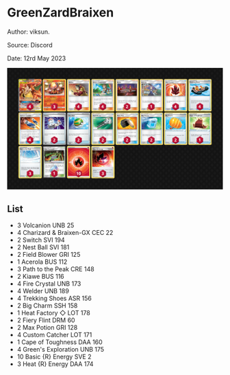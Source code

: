 # GreenZardBraixen

Author: viksun.

Source: Discord

Date: 12rd May 2023

![decklist](../../images/SVI/GreenZardBraixen/1-%20GreenZardBraixen.png)

## List

* 3 Volcanion UNB 25
* 4 Charizard & Braixen-GX CEC 22
* 2 Switch SVI 194
* 2 Nest Ball SVI 181
* 2 Field Blower GRI 125
* 1 Acerola BUS 112
* 3 Path to the Peak CRE 148
* 2 Kiawe BUS 116
* 4 Fire Crystal UNB 173
* 4 Welder UNB 189
* 4 Trekking Shoes ASR 156
* 2 Big Charm SSH 158
* 1 Heat Factory ◇ LOT 178
* 2 Fiery Flint DRM 60
* 2 Max Potion GRI 128
* 4 Custom Catcher LOT 171
* 1 Cape of Toughness DAA 160
* 4 Green's Exploration UNB 175
* 10 Basic {R} Energy SVE 2
* 3 Heat {R} Energy DAA 174
